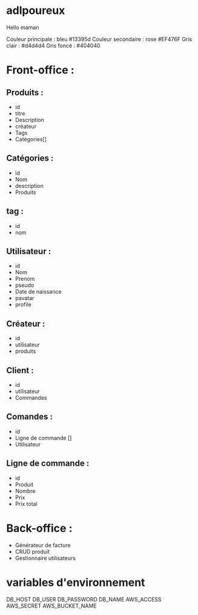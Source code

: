 # adlpoureux
Hello maman


Couleur principale : bleu #13395d
Couleur secondaire : rose #EF476F 
Gris clair : #d4d4d4
Gris foncé : #404040


# Front-office :
## Produits : 
- id
- titre
- Description
- créateur
- Tags
- Catégories[]

## Catégories : 
- id 
- Nom
- description
- Produits

## tag :
- id
- nom

## Utilisateur : 
- id
- Nom
- Prenom
- pseudo
- Date de naissance
- pavatar
- profile

## Créateur : 
- id
- utilisateur
- produits

## Client : 
- id
- utilisateur
- Commandes

## Comandes : 
- id 
- Ligne de commande []
- Utilisateur

## Ligne de commande : 
- id
- Produit
- Nombre
- Prix
- Prix total

# Back-office :
- Générateur de facture
- CRUD produit
- Gestionnaire utilisateurs

# variables d'environnement
DB_HOST
DB_USER
DB_PASSWORD
DB_NAME
AWS_ACCESS
AWS_SECRET
AWS_BUCKET_NAME